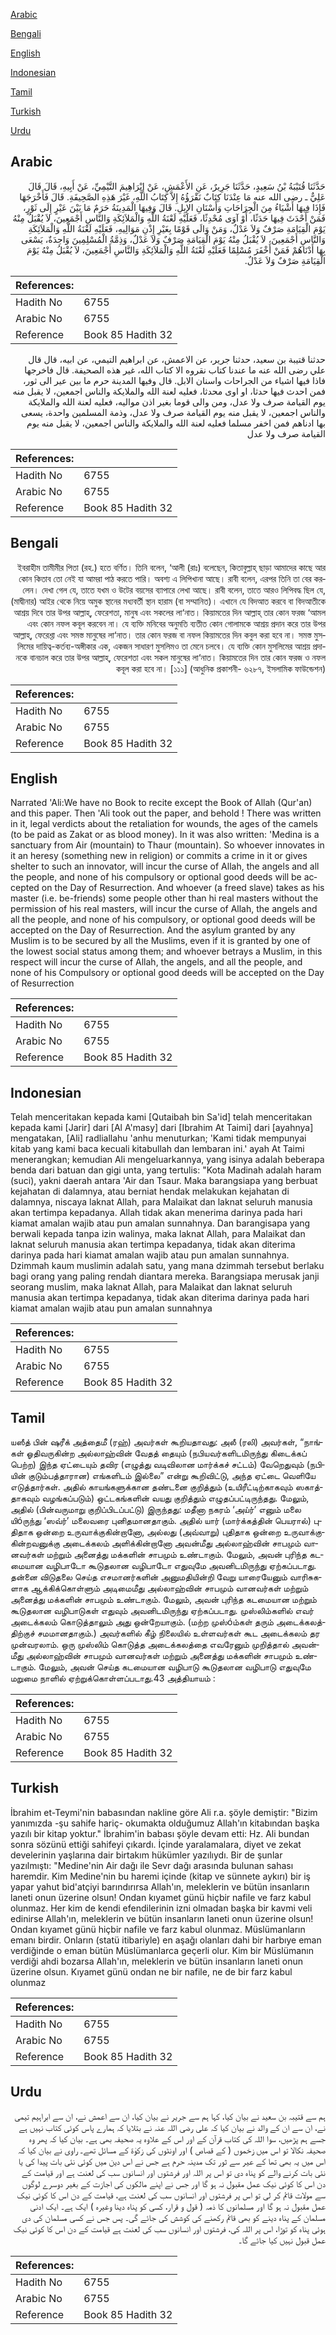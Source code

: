 [Arabic](#arabic)

[Bengali](#bengali)

[English](#english)

[Indonesian](#indonesian)

[Tamil](#tamil)

[Turkish](#turkish)

[Urdu](#urdu)

## Arabic


<div dir="rtl" lang="ar" style={{fontSize:'larger',backgroundColor:'#f8f9fa',padding:20}}>
حَدَّثَنَا قُتَيْبَةُ بْنُ سَعِيدٍ، حَدَّثَنَا جَرِيرٌ، عَنِ الأَعْمَشِ، عَنْ إِبْرَاهِيمَ التَّيْمِيِّ، عَنْ أَبِيهِ، قَالَ قَالَ عَلِيٌّ ـ رضى الله عنه مَا عِنْدَنَا كِتَابٌ نَقْرَؤُهُ إِلاَّ كِتَابُ اللَّهِ، غَيْرَ هَذِهِ الصَّحِيفَةِ‏.‏ قَالَ فَأَخْرَجَهَا فَإِذَا فِيهَا أَشْيَاءُ مِنَ الْجِرَاحَاتِ وَأَسْنَانِ الإِبِلِ‏.‏ قَالَ وَفِيهَا الْمَدِينَةُ حَرَمٌ مَا بَيْنَ عَيْرٍ إِلَى ثَوْرٍ، فَمَنْ أَحْدَثَ فِيهَا حَدَثًا، أَوْ آوَى مُحْدِثًا، فَعَلَيْهِ لَعْنَةُ اللَّهِ وَالْمَلاَئِكَةِ وَالنَّاسِ أَجْمَعِينَ، لاَ يُقْبَلُ مِنْهُ يَوْمَ الْقِيَامَةِ صَرْفٌ وَلاَ عَدْلٌ، وَمَنْ وَالَى قَوْمًا بِغَيْرِ إِذْنِ مَوَالِيهِ، فَعَلَيْهِ لَعْنَةُ اللَّهِ وَالْمَلاَئِكَةِ وَالنَّاسِ أَجْمَعِينَ، لاَ يُقْبَلُ مِنْهُ يَوْمَ الْقِيَامَةِ صَرْفٌ وَلاَ عَدْلٌ، وَذِمَّةُ الْمُسْلِمِينَ وَاحِدَةٌ، يَسْعَى بِهَا أَدْنَاهُمْ فَمَنْ أَخْفَرَ مُسْلِمًا فَعَلَيْهِ لَعْنَةُ اللَّهِ وَالْمَلاَئِكَةِ وَالنَّاسِ أَجْمَعِينَ، لاَ يُقْبَلُ مِنْهُ يَوْمَ الْقِيَامَةِ صَرْفٌ وَلاَ عَدْلٌ‏.‏
</div>
<div style={{backgroundColor:'#f8f9fa',padding:20, marginBottom: 10}}><table> <thead> <tr> <th>References:</th> <th></th> </tr> </thead> <tbody><tr><td>Hadith No</td><td>6755</td></tr><tr><td>Arabic No</td><td>6755</td></tr><tr><td>Reference</td><td>Book 85 Hadith 32</td></tr></tbody></table></div>


<div dir="rtl" lang="ar" style={{fontSize:'larger',backgroundColor:'#f8f9fa',padding:20}}>
حدثنا قتيبة بن سعيد، حدثنا جرير، عن الاعمش، عن ابراهيم التيمي، عن ابيه، قال قال علي رضى الله عنه ما عندنا كتاب نقروه الا كتاب الله، غير هذه الصحيفة. قال فاخرجها فاذا فيها اشياء من الجراحات واسنان الابل. قال وفيها المدينة حرم ما بين عير الى ثور، فمن احدث فيها حدثا، او اوى محدثا، فعليه لعنة الله والملايكة والناس اجمعين، لا يقبل منه يوم القيامة صرف ولا عدل، ومن والى قوما بغير اذن مواليه، فعليه لعنة الله والملايكة والناس اجمعين، لا يقبل منه يوم القيامة صرف ولا عدل، وذمة المسلمين واحدة، يسعى بها ادناهم فمن اخفر مسلما فعليه لعنة الله والملايكة والناس اجمعين، لا يقبل منه يوم القيامة صرف ولا عدل
</div>
<div style={{backgroundColor:'#f8f9fa',padding:20, marginBottom: 10}}><table> <thead> <tr> <th>References:</th> <th></th> </tr> </thead> <tbody><tr><td>Hadith No</td><td>6755</td></tr><tr><td>Arabic No</td><td>6755</td></tr><tr><td>Reference</td><td>Book 85 Hadith 32</td></tr></tbody></table></div>

## Bengali


<div dir="rtl" lang="bn" style={{fontSize:'larger',backgroundColor:'#f8f9fa',padding:20}}>
ইবরাহীম তামীমীর পিতা (রহ.) হতে বর্ণিত। তিনি বলেন, ‘আলী (রাঃ) বলেছেন, কিতাবুল্লাহ্ ছাড়া আমাদের কাছে আর কোন কিতাব তো নেই যা আমরা পাঠ করতে পারি। অবশ্য এ লিপিখানা আছে। রাবী বলেন, এরপর তিনি তা বের করলেন। দেখা গেল যে, তাতে যখম ও উটের বয়সের ব্যাপারে লেখা আছে। রাবী বলেন, তাতে আরও লিপিবদ্ধ ছিল যে, (মাদ্বীনার) আইর থেকে নিয়ে অমুক স্থানের মধ্যবর্তী স্থান হারাম (বা সম্মানিত)। এখানে যে বিদআত করবে বা বিদআতীকে আশ্রয় দিবে তার উপর আল্লাহ্, ফেরেশতা, মানুষ এবং সকলের লা‘নাত। কিয়ামতের দিন আল্লাহ্ তার কোন ফরজ ‘আমল এবং কোন নফল কবূল করবেন না। যে ব্যক্তি মনিবের অনুমতি ব্যতীত কোন গোলামকে আশ্রয় প্রদান করে তার উপর আল্লাহ্, ফেরেশ্তা এবং সমস্ত মানুষের লা‘নাত। তার কোন ফরজ বা নফল কিয়ামতের দিন কবুল করা হবে না। সমস্ত মুসলিমের দায়িত্ব-কর্তব্য-অঙ্গীকার এক, একজন সাধারণ মুসলিমও তা মেনে চলবে। যে ব্যক্তি কোন মুসলিমের আশ্রয় প্রদানকে বানচাল করে তার উপর আল্লাহ্, ফেরেশতা এবং সকল মানুষের লা‘নাত। কিয়ামতের দিন তার কোন ফরজ ও নফল কবূল করা হবে না। [১১১] (আধুনিক প্রকাশনী- ৬২৮৭, ইসলামিক ফাউন্ডেশন)
</div>
<div style={{backgroundColor:'#f8f9fa',padding:20, marginBottom: 10}}><table> <thead> <tr> <th>References:</th> <th></th> </tr> </thead> <tbody><tr><td>Hadith No</td><td>6755</td></tr><tr><td>Arabic No</td><td>6755</td></tr><tr><td>Reference</td><td>Book 85 Hadith 32</td></tr></tbody></table></div>

## English


<div dir="ltr" lang="en" style={{fontSize:'larger',backgroundColor:'#f8f9fa',padding:20}}>
Narrated 'Ali:We have no Book to recite except the Book of Allah (Qur'an) and this paper. Then 'Ali took out the paper, and behold ! There was written in it, legal verdicts about the retaliation for wounds, the ages of the camels (to be paid as Zakat or as blood money). In it was also written: 'Medina is a sanctuary from Air (mountain) to Thaur (mountain). So whoever innovates in it an heresy (something new in religion) or commits a crime in it or gives shelter to such an innovator, will incur the curse of Allah, the angels and all the people, and none of his compulsory or optional good deeds will be accepted on the Day of Resurrection. And whoever (a freed slave) takes as his master (i.e. be-friends) some people other than hi real masters without the permission of his real masters, will incur the curse of Allah, the angels and all the people, and none of his compulsory, or optional good deeds will be accepted on the Day of Resurrection. And the asylum granted by any Muslim is to be secured by all the Muslims, even if it is granted by one of the lowest social status among them; and whoever betrays a Muslim, in this respect will incur the curse of Allah, the angels, and all the people, and none of his Compulsory or optional good deeds will be accepted on the Day of Resurrection
</div>
<div style={{backgroundColor:'#f8f9fa',padding:20, marginBottom: 10}}><table> <thead> <tr> <th>References:</th> <th></th> </tr> </thead> <tbody><tr><td>Hadith No</td><td>6755</td></tr><tr><td>Arabic No</td><td>6755</td></tr><tr><td>Reference</td><td>Book 85 Hadith 32</td></tr></tbody></table></div>

## Indonesian


<div dir="ltr" lang="id" style={{fontSize:'larger',backgroundColor:'#f8f9fa',padding:20}}>
Telah menceritakan kepada kami [Qutaibah bin Sa'id] telah menceritakan kepada kami [Jarir] dari [Al A'masy] dari [Ibrahim At Taimi] dari [ayahnya] mengatakan, [Ali] radliallahu 'anhu menuturkan; 'Kami tidak mempunyai kitab yang kami baca kecuali kitabullah dan lembaran ini.' ayah At Taimi menerangkan; kemudian Ali mengeluarkannya, yang isinya adalah beberapa benda dari batuan dan gigi unta, yang tertulis: "Kota Madinah adalah haram (suci), yakni daerah antara 'Air dan Tsaur. Maka barangsiapa yang berbuat kejahatan di dalamnya, atau berniat hendak melakukan kejahatan di dalamnya, niscaya laknat Allah, para Malaikat dan laknat seluruh manusia akan tertimpa kepadanya. Allah tidak akan menerima darinya pada hari kiamat amalan wajib atau pun amalan sunnahnya. Dan barangisapa yang berwali kepada tanpa izin walinya, maka laknat Allah, para Malaikat dan laknat seluruh manusia akan tertimpa kepadanya, tidak akan diterima darinya pada hari kiamat amalan wajib atau pun amalan sunnahnya. Dzimmah kaum muslimin adalah satu, yang mana dzimmah tersebut berlaku bagi orang yang paling rendah diantara mereka. Barangsiapa merusak janji seorang muslim, maka laknat Allah, para Malaikat dan laknat seluruh manusia akan tertimpa kepadanya, tidak akan diterima darinya pada hari kiamat amalan wajib atau pun amalan sunnahnya
</div>
<div style={{backgroundColor:'#f8f9fa',padding:20, marginBottom: 10}}><table> <thead> <tr> <th>References:</th> <th></th> </tr> </thead> <tbody><tr><td>Hadith No</td><td>6755</td></tr><tr><td>Arabic No</td><td>6755</td></tr><tr><td>Reference</td><td>Book 85 Hadith 32</td></tr></tbody></table></div>

## Tamil


<div dir="ltr" lang="ta" style={{fontSize:'larger',backgroundColor:'#f8f9fa',padding:20}}>
யஸீத் பின் ஷரீக் அத்தைமீ (ரஹ்) அவர்கள் கூறியதாவது: அலீ (ரலி) அவர்கள், “நாங்கள் ஓதிவருகின்ற அல்லாஹ்வின் வேதத் தையும் (நபியவர்களிடமிருந்து கிடைக்கப் பெற்ற) இந்த ஏட்டையும் தவிர (எழுத்து வடிவிலான மார்க்கச் சட்டம்) வேறெதுவும் (நபியின் குடும்பத்தாரான) எங்களிடம் இல்லை” என்று கூறிவிட்டு, அந்த ஏட்டை வெளியே எடுத்தார்கள். அதில் காயங்களுக்கான தண்டனை குறித்தும் (உயிரீட்டிற்காகவும் ஸகாத்தாகவும் வழங்கப்படும்) ஒட்டகங்களின் வயது குறித்தும் எழுதப்பட்டிருந்தது. மேலும், அதில் (பின்வருமாறு குறிப்பிடப்பட்டு) இருந்தது: மதீனா நகரம் ‘அய்ர்’ எனும் மலை யிóருந்து ‘ஸவ்ர்’ மலைவரை புனிதமானதாகும். அதில் யார் (மார்க்கத்தின் பெயரால்) புதிதாக ஒன்றை உருவாக்குகின்றானோ, அல்லது (அவ்வாறு) புதிதாக ஒன்றை உருவாக்குகின்றவனுக்கு அடைக்கலம் அளிக்கின்றானோ அவன்மீது அல்லாஹ்வின் சாபமும் வானவர்கள் மற்றும் அனைத்து மக்களின் சாபமும் உண்டாகும். மேலும், அவன் புரிந்த கடமையான வழிபாடோ கூடுதலான வழிபாடோ எதுவுமே அவனிடமிருந்து ஏற்கப்படாது. தன்னை விடுதலை செய்த எசமானர்களின் அனுமதியின்றி வேறு யாரையேனும் வாரிசுகளாக ஆக்கிக்கொள்ளும் அடிமைமீது அல்லாஹ்வின் சாபமும் வானவர்கள் மற்றும் அனைத்து மக்களின் சாபமும் உண்டாகும். மேலும், அவன் புரிந்த கடமையான மற்றும் கூடுதலான வழிபாடுகள் எதுவும் அவனிடமிருந்து ஏற்கப்படாது. முஸ்லிம்களில் எவர் அடைக்கலம் கொடுத்தாலும் அது ஒன்றேயாகும். (மற்ற முஸ்óம்கள் தரும் அடைக்கலத்திற்குச் சமமானதாகும்.) அவர்களில் கீழ் நிலையில் உள்ளவர்கள் கூட அடைக்கலம் தர முன்வரலாம். ஒரு முஸ்லிம் கொடுத்த அடைக்கலத்தை எவரேனும் முறித்தால் அவன்மீது அல்லாஹ்வின் சாபமும் வானவர்கள் மற்றும் அனைத்து மக்களின் சாபமும் உண்டாகும். மேலும், அவன் செய்த கடமையான வழிபாடு கூடுதலான வழிபாடு எதுவுமே மறுமை நாளில் ஏற்றுக்கொள்ளப்படாது.43 அத்தியாயம் :
</div>
<div style={{backgroundColor:'#f8f9fa',padding:20, marginBottom: 10}}><table> <thead> <tr> <th>References:</th> <th></th> </tr> </thead> <tbody><tr><td>Hadith No</td><td>6755</td></tr><tr><td>Arabic No</td><td>6755</td></tr><tr><td>Reference</td><td>Book 85 Hadith 32</td></tr></tbody></table></div>

## Turkish


<div dir="ltr" lang="tr" style={{fontSize:'larger',backgroundColor:'#f8f9fa',padding:20}}>
İbrahim et-Teymi'nin babasından nakline göre Ali r.a. şöyle demiştir: "Bizim yanımızda -şu sahife hariç- okumakta olduğumuz Allah'ın kitabından başka yazılı bir kitap yoktur." İbrahim'in babası şöyle devam etti: Hz. Ali bundan sonra sözünü ettiği sahifeyi çıkardı. İçinde yaralamalara, diyet ve zekat develerinin yaşlarına dair birtakım hükümler yazılıydı. Bir de şunlar yazılmıştı: "Medine'nin Air dağı ile Sevr dağı arasında bulunan sahası haremdir. Kim Medine'nin bu haremi içinde (kitap ve sünnete aykırı) bir iş yapar yahut bid'atçiyi barındırırsa Allah'ın, meleklerin ve bütün insanların laneti onun üzerine olsun! Ondan kıyamet günü hiçbir nafile ve farz kabul olunmaz. Her kim de kendi efendilerinin izni olmadan başka bir kavmi veli edinirse Allah'ın, meleklerin ve bütün insanların Ianeti onun üzerine olsun! Ondan kıyamet günü hiçbir nafile ve farz kabul olunmaz. Müslümanların emanı birdir. Onların (statü itibariyle) en aşağı olanları dahi bir harbıye eman verdiğinde o eman bütün Müslümanlarca geçerli olur. Kim bir Müslümanın verdiği ahdi bozarsa Allah'ın, meleklerin ve bütün insanların laneti onun üzerine olsun. Kıyamet günü ondan ne bir nafile, ne de bir farz kabul olunmaz
</div>
<div style={{backgroundColor:'#f8f9fa',padding:20, marginBottom: 10}}><table> <thead> <tr> <th>References:</th> <th></th> </tr> </thead> <tbody><tr><td>Hadith No</td><td>6755</td></tr><tr><td>Arabic No</td><td>6755</td></tr><tr><td>Reference</td><td>Book 85 Hadith 32</td></tr></tbody></table></div>

## Urdu


<div dir="rtl" lang="ur" style={{fontSize:'larger',backgroundColor:'#f8f9fa',padding:20}}>
ہم سے قتیبہ بن سعید نے بیان کیا، کہا ہم سے جریر نے بیان کیا، ان سے اعمش نے، ان سے ابراہیم تیمی نے، ان سے ان کے والد نے بیان کیا کہ علی رضی اللہ عنہ نے بتلایا کہ ہمارے پاس کوئی کتاب نہیں ہے جسے ہم پڑھیں، سوا اللہ کی کتاب قرآن کے اور اس کے علاوہ یہ صحیفہ بھی ہے۔ بیان کیا کہ پھر وہ صحیفہ نکالا تو اس میں زخموں ( کے قصاص ) اور اونٹوں کی زکوٰۃ کے مسائل تھے۔ راوی نے بیان کیا کہ اس میں یہ بھی تھا کے عیر سے ثور تک مدینہ حرم ہے جس نے اس دین میں کوئی نئی بات پیدا کی یا نئی بات کرنے والے کو پناہ دی تو اس پر اللہ اور فرشتوں اور انسانوں سب کی لعنت ہے اور قیامت کے دن اس کا کوئی نیک عمل مقبول نہ ہو گا اور جس نے اپنے مالکوں کی اجازت کے بغیر دوسرے لوگوں سے مولات قائم کر لی تو اس پر فرشتوں اور انسانوں سب کی لعنت ہے، قیامت کے دن اس کا کوئی نیک عمل مقبول نہ ہو گا اور مسلمانوں کا ذمہ ( قول و قرار، کسی کو پناہ دینا وغیرہ ) ایک ہے۔ ایک ادنی مسلمان کے پناہ دینے کو بھی قائم رکھنے کی کوشش کی جائے گی۔ پس جس نے کسی مسلمان کی دی ہوئی پناہ کو توڑا، اس پر اللہ کی، فرشتوں اور انسانوں سب کی لعنت ہے قیامت کے دن اس کا کوئی نیک عمل قبول نہیں کیا جائے گا۔
</div>
<div style={{backgroundColor:'#f8f9fa',padding:20, marginBottom: 10}}><table> <thead> <tr> <th>References:</th> <th></th> </tr> </thead> <tbody><tr><td>Hadith No</td><td>6755</td></tr><tr><td>Arabic No</td><td>6755</td></tr><tr><td>Reference</td><td>Book 85 Hadith 32</td></tr></tbody></table></div>